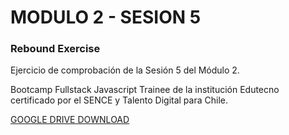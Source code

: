 # MODULO 2 - SESION 5
### Rebound Exercise

Ejercicio de comprobación de la Sesión 5 del Módulo 2.

Bootcamp Fullstack Javascript Trainee de la institución Edutecno certificado por el SENCE y Talento Digital para Chile.

[GOOGLE DRIVE DOWNLOAD](https://drive.google.com/file/d/1VQmJhBuuwbs79EJ5wJKN8pc6O20nIP2e/view?usp=drive_link)

